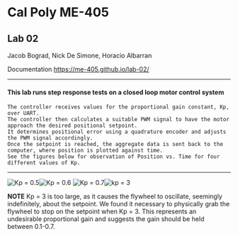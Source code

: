 # Cal Poly ME-405
## Lab 02
Jacob Bograd, Nick De Simone, Horacio Albarran

Documentation https://me-405.github.io/lab-02/

---
#### This lab runs step response tests on a closed loop motor control system
    The controller receives values for the proportional gain constant, Kp, over UART.
    The controller then calculates a suitable PWM signal to have the motor approach the desired positional setpoint. 
    It determines positional error using a quadrature encoder and adjusts the PWM signal accordingly.
    Once the setpoint is reached, the aggregate data is sent back to the computer, where position is plotted against time.
    See the figures below for observation of Position vs. Time for four different values of Kp.

---

![Kp = 0.5](Images/K_p%200.5.png)![Kp = 0.6](Images/K_p%200.6.png)
![Kp = 0.7](Images/K_p%200.7.png)![kp = 3  ](Images/K_p%203%20we%20had%20to%20hold%20it.png)
    
**NOTE**
Kp = 3 is too large, as it causes the flywheel to oscillate, seemingly indefinitely, about the setpoint.
We found it necessary to physically grab the flywheel to stop on the setpoint when Kp = 3.
This represents an undesirable proportional gain and suggests the gain should be held between 0.1-0.7.


